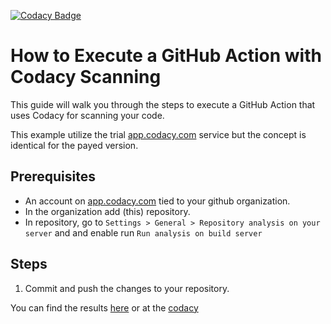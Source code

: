 [![Codacy Badge](https://app.codacy.com/project/badge/Grade/b166179a80574a7882bf7d4a8e9b3fea)](https://app.codacy.com/gh/Mathmagicians/codacy/dashboard?utm_source=gh&utm_medium=referral&utm_content=&utm_campaign=Badge_grade)

# How to Execute a GitHub Action with Codacy Scanning
This guide will walk you through the steps to execute a GitHub Action that uses Codacy for scanning your code.

This example utilize the trial [app.codacy.com](https://app.codacy.com) service but the concept is identical for the payed version.

## Prerequisites

- An account on [app.codacy.com](https://www.sonarsource.com/products/sonarcloud/) tied to your github organization.
- In the organization add (this) repository.
- In repository, go to `Settings > General > Repository analysis on your server` and and enable run `Run analysis on build server`

## Steps

1. Commit and push the changes to your repository.

You can find the results [here](https://github.com/Mathmagicians/codacy/security/code-scanning) or at the [codacy](https://app.codacy.com/gh/Mathmagicians/codacy/dashboard)
          